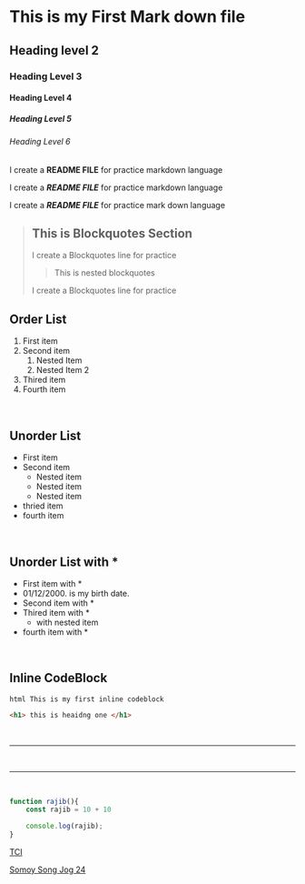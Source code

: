 # This is my First Mark down file
## Heading level 2
### Heading Level 3
#### Heading Level 4
##### Heading Level 5 
###### Heading Level 6


I create a **README FILE** for practice markdown  language

I create a ***README FILE*** for practice markdown  language

I create a ___README FILE___ for practice mark down language



> ## This is Blockquotes Section
> I create a Blockquotes line for practice 
>> This is nested blockquotes
>
> I create a Blockquotes line for practice 


## Order List
1. First item
2. Second item
    1. Nested Item
    2. Nested Item 2
3. Thired item
4. Fourth item

<br>

## Unorder List
- First item
- Second item
    - Nested item
    - Nested item
    - Nested item
- thried item
- fourth item

<br>

## Unorder List with * 
* First item with *
* 01/12/2000\. is my birth date\.
* Second item with *
* Thired item with *
    * with nested item
* fourth item with *

<br>

## Inline CodeBlock

``html This is my first inline codeblock``



```HTML
<h1> this is heaidng one </h1>
```
<br>

***

<br>



---

<br>

```javascript
function rajib(){
    const rajib = 10 + 10

    console.log(rajib);
}

```

[TCI](http://taltalicomputer.com)

[Somoy Song Jog 24][ssm]


[ssm]: (http://somoysongjog24.com)




